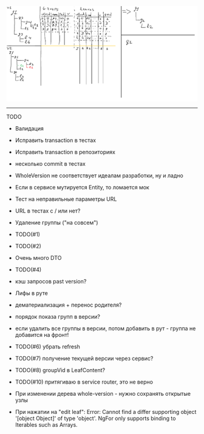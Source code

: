 ![Alt text](ActionSchema.png?raw=true "Schema")

----------
TODO
- Валидация
- Исправить transaction в тестах 
- Исправить transaction в репозиториях
- несколько commit в тестах
- WholeVersion не соответствует идеалам разработки, ну и ладно
- Если в сервисе мутируется Entity, то ломается мок
- Тест на неправильные параметры URL
- URL в тестах с / или нет?

- Удаление группы ("на совсем")
- TODO(#1)
- TODO(#2)
- Очень много DTO
- TODO(#4)
- кэш запросов past version?
- Лифы в руте
- дематериализация + перенос родителя?
- порядок показа групп в версии?
- если удалить все группы в версии, потом добавить в рут - группа не добавится на фронт!
- TODO(#6) убрать refresh
- TODO(#7) получение текущей версии через сервис?
- TODO(#8) groupVid в LeafContent?
- TODO(#10) притягиваю в service router, это не верно
- При изменении дерева whole-version - нужно сохранять открытые узлы
- При нажатии на "edit leaf": Error: Cannot find a differ supporting object '[object Object]' of type 'object'. NgFor only supports binding to Iterables such as Arrays.